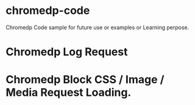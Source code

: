 # chromedp-code
Chromedp Code sample for future use or examples or Learning perpose.

# Chromedp Log Request
# Chromedp Block CSS / Image / Media Request Loading.
